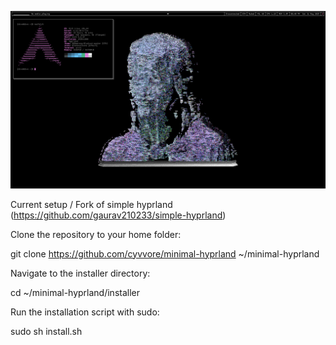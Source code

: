 ![Screenshot](https://raw.githubusercontent.com/cyvvore/minimal-hyprland/main/screenshot.png)

Current setup / Fork of simple hyprland (https://github.com/gaurav210233/simple-hyprland)

Clone the repository to your home folder:

git clone https://github.com/cyvvore/minimal-hyprland ~/minimal-hyprland

Navigate to the installer directory:

cd ~/minimal-hyprland/installer

Run the installation script with sudo:

sudo sh install.sh
